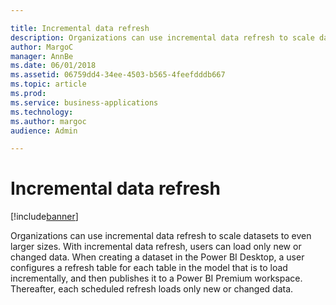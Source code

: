 ```yaml
---

title: Incremental data refresh
description: Organizations can use incremental data refresh to scale datasets to even larger sizes.
author: MargoC
manager: AnnBe
ms.date: 06/01/2018
ms.assetid: 06759dd4-34ee-4503-b565-4feefdddb667
ms.topic: article
ms.prod: 
ms.service: business-applications
ms.technology: 
ms.author: margoc
audience: Admin

---
```

#  Incremental data refresh




[!include[banner](../../../includes/banner.md)]

Organizations can use incremental data refresh to scale datasets to even larger
sizes. With incremental data refresh, users can load only new or changed data.
When creating a dataset in the Power BI Desktop, a user configures a refresh
table for each table in the model that is to load incrementally, and then
publishes it to a Power BI Premium workspace. Thereafter, each scheduled refresh
loads only new or changed data.
